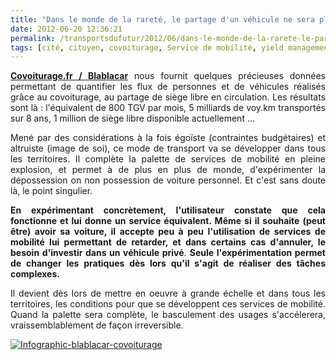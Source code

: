 ```yaml
---
title: "Dans le monde de la rareté, le partage d'un véhicule ne sera plus une option"
date: 2012-06-20 12:36:21
permalink: /transportsdufutur/2012/06/dans-le-monde-de-la-rarete-le-partage-dun-vehicule-ne-sera-plus-une-option.html
tags: [cité, citoyen, covoiturage, Service de mobilité, yield management]
---
```


<p style="text-align: justify"><a href="http://www.covoiturage.fr/blog/european-growth" target="_blank"><strong>Covoiturage.fr / Blablacar</strong></a> nous fournit quelques précieuses données permettant de quantifier les flux de personnes et de véhicules réalisés grâce au covoiturage, au partage de siège libre en circulation. Les résultats sont là : l'équivalent de 800 TGV par mois, 5 milliards de voy.km transportés sur 8 ans, 1 million de siège libre disponible actuellement ...</p> <p style="text-align: justify">Mené par des considérations à la fois égoïste (contraintes budgétaires) et altruiste (image de soi), ce mode de transport va se développer dans tous les territoires. Il complète la palette de services de mobilité en pleine explosion, et permet à de plus en plus de monde, d'expérimenter la dépossession on non possession de voiture personnel. Et c'est sans doute là, le point singulier.</p> <p style="text-align: justify"><strong>En expérimentant concrètement, l'utilisateur constate que cela fonctionne et lui donne un service équivalent. Même si il souhaite (peut être) avoir sa voiture, il accepte peu à peu l'utilisation de services de mobilité lui permettant de retarder, et dans certains cas d'annuler, le besoin d'investir dans un véhicule privé</strong>. <strong>Seule l'expérimentation permet de changer les pratiques dès lors qu'il s'agit de réaliser des tâches complexes. </strong></p>  <!--more-->   <p style="text-align: justify">Il devient dès lors de mettre en oeuvre à grande échelle et dans tous les territoires, les conditions pour que se développent ces services de mobilité. Quand la palette sera complète, le basculement des usages s'accélerera, vraissemblablement de façon irreversible.</p> <p style="text-align: justify"><a class="asset-img-link" href="https://gabrielplassat.github.io/transportsdufutur/wp-content/uploads/sites/6/old/6a0120a66d2ad4970b016767b3feb6970b-800wi.jpg" rel="lightbox"><img alt="Infographic-blablacar-covoiturage" class="asset  asset-image at-xid-6a0120a66d2ad4970b016767b3feb6970b" src="/wp-content/uploads/sites/6/old/6a0120a66d2ad4970b016767b3feb6970b-500wi.jpg" style="margin-left: auto;margin-right: auto" title="Infographic-blablacar-covoiturage" /></a><br /><br /></p> <p style="text-align: justify"> </p>
